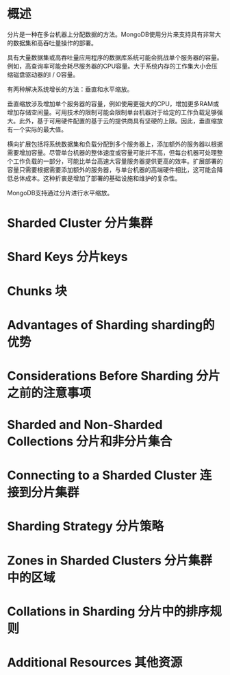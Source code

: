# 概述
分片是一种在多台机器上分配数据的方法。MongoDB使用分片来支持具有非常大的数据集和高吞吐量操作的部署。

具有大量数据集或高吞吐量应用程序的数据库系统可能会挑战单个服务器的容量。例如，高查询率可能会耗尽服务器的CPU容量。大于系统内存的工作集大小会压缩磁盘驱动器的I / O容量。

有两种解决系统增长的方法：垂直和水平缩放。

垂直缩放涉及增加单个服务器的容量，例如使用更强大的CPU，增加更多RAM或增加存储空间量。可用技术的限制可能会限制单台机器对于给定的工作负载足够强大。此外，基于可用硬件配置的基于云的提供商具有坚硬的上限。因此，垂直缩放有一个实际的最大值。

横向扩展包括将系统数据集和负载分配到多个服务器上，添加额外的服务器以根据需要增加容量。尽管单台机器的整体速度或容量可能并不高，但每台机器可处理整个工作负载的一部分，可能比单台高速大容量服务器提供更高的效率。扩展部署的容量只需要根据需要添加额外的服务器，与单台机器的高端硬件相比，这可能会降低总体成本。这种折衷是增加了部署的基础设施和维护的复杂性。

MongoDB支持通过分片进行水平缩放。

# Sharded Cluster 分片集群

# Shard Keys 分片keys
# Chunks 块
# Advantages of Sharding sharding的优势
# Considerations Before Sharding 分片之前的注意事项
# Sharded and Non-Sharded Collections 分片和非分片集合
# Connecting to a Sharded Cluster 连接到分片集群
# Sharding Strategy 分片策略
# Zones in Sharded Clusters 分片集群中的区域
# Collations in Sharding 分片中的排序规则
# Additional Resources 其他资源
